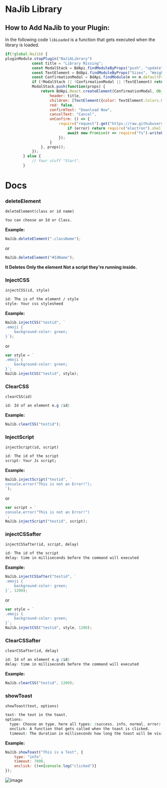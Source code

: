 # NaJib Library

## How to Add NaJib to your Plugin:
In the following code `libLoaded` is a function that gets executed when the library is loaded.
```js
if(!global.NaJib) {
pluginModule.stopPlugin("NaJibLibrary")
            const title = "Library Missing";
            const ModalStack = BdApi.findModuleByProps("push", "update", "pop", "popWithKey");
            const TextElement = BdApi.findModuleByProps("Sizes", "Weights");
            const ConfirmationModal = BdApi.findModule(m => m.defaultProps && m.key && m.key() == "confirm-modal");
            if (!ModalStack || !ConfirmationModal || !TextElement) return BdApi.alert(title, `The library plugin needed for ${this.getName()} is missing.<br /><br /> <a href="https://betterdiscord.net/ghdl?url=https://raw.githubusercontent.com/Strencher/BetterDiscordStuff/master/Lib/0NaJibLibrary.plugin.js" target="_blank">Click here to download the library!</a>`);
            ModalStack.push(function(props) {
                return BdApi.React.createElement(ConfirmationModal, Object.assign({
                    header: title,
                    children: [TextElement({color: TextElement.Colors.PRIMARY, children: [`The NaJib library plugin needed for ${this.getName()} is missing. Please click Download Now to install it.`]})],
                    red: false,
                    confirmText: "Download Now",
                    cancelText: "Cancel",
                    onConfirm: () => {
                        require("request").get("https://raw.githubusercontent.com/Strencher/BetterDiscordStuff/master/Lib/0NaJibLibrary.plugin.js", async (error, response, body) => {
                            if (error) return require("electron").shell.openExternal("https://betterdiscord.net/ghdl?url=https://raw.githubusercontent.com/Strencher/BetterDiscordStuff/master/Lib/0NaJibLibrary.plugin.js");
                            await new Promise(r => require("fs").writeFile(require("path").join(ContentManager.pluginsFolder, "0NaJibLibrary.plugin.js"), body, r));
                        });
                    }
                }, props));
            });
        } else {
            // Your stuff "Start".
        }
```
# Docs
### deleteElement
`deleteElement(class or id name)`
```css
You can choose an Id or Class.
```
**Example:**
```js
NaJib.deleteElement(".className");
```
or
```js
NaJib.deleteElement("#IdName");
```
**It Deletes Only the element Not a script they're running inside.**
### InjectCSS
`injectCSS(id, style)`
```css
id: The is of the element / style
style: Your css stylesheed
```
**Example:**
```js
NaJib.injectCSS("testid", `
.emoji {
    background-color: green;
}`);
```
or
```js
var style = `
.emoji {
    background-color: green;
}`;
NaJib.injectCSS("testid", style);
```
### ClearCSS
`clearCSS(id)`
```css
id: Id of an element e.g (id)
```
**Example:**
```js
NaJib.clearCSS("testid");
```
### InjectScript
`injectScript(id, script)`
```css
id: The id of the script
script: Your Js script;
```
**Example:**
```js
NaJib.injectScript("testid", `
console.error("This is not an Error!");
`);
```
or
```js
var script = `
console.error("This is not an Error!")
`;
NaJib.injectScript("testid", script);
```
### injectCSSafter
`injectCSSafter(id, script, delay)`
```css
id: The id of the script
delay: time in milliseconds before the command will executed
```
**Example:**
```js
NaJib.injectCSSafter("testid", `
.emoji {
    background-color: green;
}`, 1200);
```
or
```js
var style = `
.emoji {
    background-color: green;
}`;
NaJib.injectCSS("testid", style, 1200);
```
### ClearCSSafter
`clearCSSafter(id, delay)`
```css
id: Id of an element e.g (id)
delay: time in milliseconds before the command will executed
```
**Example:**
```js
NaJib.clearCSS("testid", 1200);
```
### showToast
`showToast(text, options)`
```css
text: the text in the toast.
options:
  type: Choose an type, here all types: (success, info, normal, error).
  onclick: A function that gets called when the toast is clicked.
  timeout: The duration in milliseconds how long the toast will be visible.
```
**Example:**
```js
NaJib.showToast("This is a Test", {
	type: "info",
	timeout: 7000,
	onclick: ()=>{console.log("clicked")}
});
```
![image](https://user-images.githubusercontent.com/46447572/70256004-ffed7f80-1787-11ea-8094-ee64e2f8772e.png)
